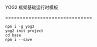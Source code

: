 YOG2 框架基础运行时模板

==============================

```
npm i -g yog2
yog2 init project
cd base
npm i --save

```
